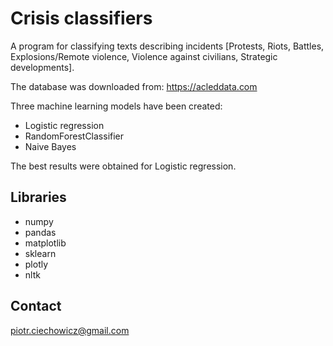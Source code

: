 # Crisis classifiers 

A program for classifying texts describing incidents [Protests, Riots, Battles, Explosions/Remote violence, Violence against civilians, Strategic developments].

The database was downloaded from:
https://acleddata.com
 
Three machine learning models have been created:
- Logistic regression
- RandomForestClassifier
- Naive Bayes

The best results were obtained for Logistic regression.

## Libraries

- numpy
- pandas
- matplotlib
- sklearn
- plotly
- nltk

## Contact

piotr.ciechowicz@gmail.com
